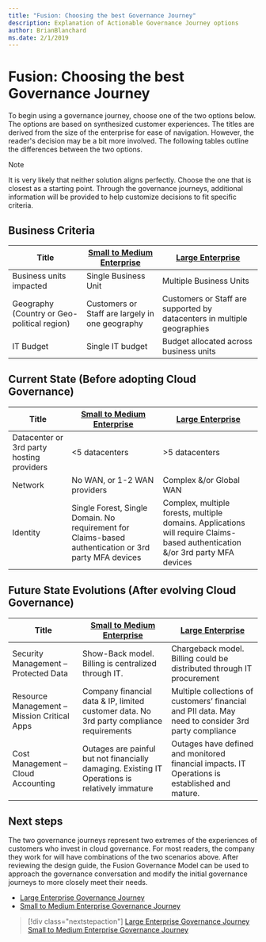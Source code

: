 ```yaml
---
title: "Fusion: Choosing the best Governance Journey"
description: Explanation of Actionable Governance Journey options
author: BrianBlanchard
ms.date: 2/1/2019
---
```


# Fusion: Choosing the best Governance Journey

To begin using a governance journey, choose one of the two options below. The options are based on synthesized customer experiences. The titles are derived from the size of the enterprise for ease of navigation. However, the reader's decision may be a bit more involved. The following tables outline the differences between the two options.

> [!NOTE]
> It is very likely that neither solution aligns perfectly. Choose the one that is closest as a starting point. Through the governance journeys, additional information will be provided to help customize decisions to fit specific criteria.

## Business Criteria

|Title  |[Small to Medium Enterprise](./small-to-medium-enterprise/overview.md)  |[Large Enterprise](./large-enterprise/overview.md)  |
|---------|---------|---------|
|Business units impacted     |Single Business Unit         |Multiple Business Units         |
|Geography (Country or Geo-political region)     |Customers or Staff are largely in one geography         |Customers or Staff are supported by datacenters in multiple geographies         |
|IT Budget     |Single IT budget         |Budget allocated across business units         |

## Current State (Before adopting Cloud Governance)

|Title  |[Small to Medium Enterprise](./small-to-medium-enterprise/overview.md)  |[Large Enterprise](./large-enterprise/overview.md)  |
|---------|---------|---------|
|Datacenter or 3rd party hosting providers     |<5 datacenters         |>5 datacenters         |
|Network     |No WAN, or 1-2 WAN providers         |Complex &/or Global WAN         |
|Identity     |Single Forest, Single Domain. No requirement for Claims-based authentication or 3rd party MFA devices         |Complex, multiple forests, multiple domains. Applications will require Claims-based authentication &/or 3rd party MFA devices         |

## Future State Evolutions (After evolving Cloud Governance)

|Title  |[Small to Medium Enterprise](./small-to-medium-enterprise/overview.md)  |[Large Enterprise](./large-enterprise/overview.md)  |
|---------|---------|---------|
|Security Management – Protected Data      |Show-Back model. Billing is centralized through IT.         |Chargeback model. Billing could be distributed through IT procurement         |
|Resource Management – Mission Critical Apps     |Company financial data & IP, limited customer data. No 3rd party compliance requirements         |Multiple collections of customers’ financial and PII data. May need to consider 3rd party compliance         |
|Cost Management – Cloud Accounting     |Outages are painful but not financially damaging. Existing IT Operations is relatively immature         |Outages have defined and monitored financial impacts. IT Operations is established and mature.         |

## Next steps

The two governance journeys represent two extremes of the experiences of customers who invest in cloud governance. For most readers, the company they work for will have combinations of the two scenarios above. After reviewing the design guide, the Fusion Governance Model can be used to approach the governance conversation and modify the initial governance journeys to more closely meet their needs.

* [Large Enterprise Governance Journey](./large-enterprise/overview.md)
* [Small to Medium Enterprise Governance Journey](./small-to-medium-enterprise/overview.md)

> [!div class="nextstepaction"]
> [Large Enterprise Governance Journey](./large-enterprise/overview.md)
> [Small to Medium Enterprise Governance Journey](./small-to-medium-enterprise/overview.md)